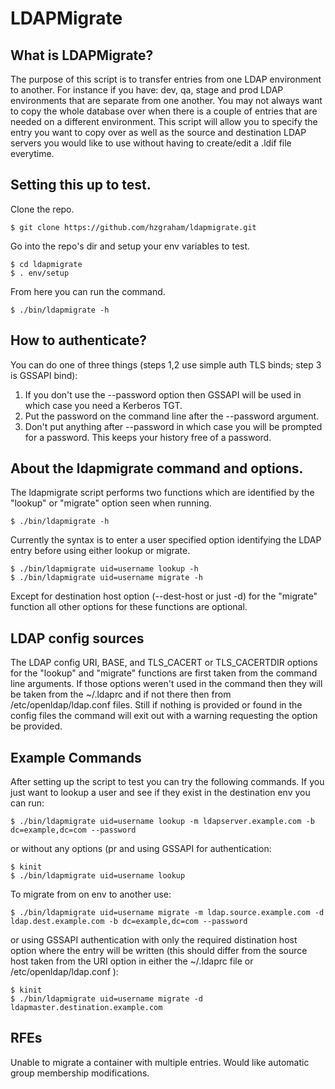 # LDAPMigrate

## What is LDAPMigrate?

The purpose of this script is to transfer entries from one LDAP environment to another.
For instance if you have: dev, qa, stage and prod LDAP environments that are separate from one another.
You may not always want to copy the whole database over when there is a couple of entries that are needed on a different environment.
This script will allow you to specify the entry you want to copy over as well as the source and destination LDAP servers you would like to use without having to create/edit a .ldif file everytime.

## Setting this up to test.

Clone the repo.

    $ git clone https://github.com/hzgraham/ldapmigrate.git

Go into the repo's dir and setup your env variables to test.

    $ cd ldapmigrate
    $ . env/setup

From here you can run the command.

    $ ./bin/ldapmigrate -h

## How to authenticate?

You can do one of three things (steps 1,2 use simple auth TLS binds; step 3 is GSSAPI bind):

1. If you don't use the --password option then GSSAPI will be used in which case you need a Kerberos TGT.
2. Put the password on the command line after the --password argument.
3. Don't put anything after --password in which case you will be prompted for a password. This keeps your history free of a password.

## About the ldapmigrate command and options.

The ldapmigrate script performs two functions which are identified by the "lookup" or "migrate" option seen when running.

    $ ./bin/ldapmigrate -h

Currently the syntax is to enter a user specified option identifying the LDAP entry before using either lookup or migrate.

    $ ./bin/ldapmigrate uid=username lookup -h
    $ ./bin/ldapmigrate uid=username migrate -h

Except for destination host option (--dest-host or just -d) for the "migrate" function all other options for these functions are optional.

## LDAP config sources

The LDAP config URI, BASE, and TLS_CACERT or TLS_CACERTDIR options for the "lookup" and "migrate" functions are first taken from the command line arguments.
If those options weren't used in the command then they will be taken from the ~/.ldaprc and if not there then from /etc/openldap/ldap.conf files.
Still if nothing is provided or found in the config files the command will exit out with a warning requesting the option be provided.

## Example Commands

After setting up the script to test you can try the following commands.
If you just want to lookup a user and see if they exist in the destination env you can run:

    $ ./bin/ldapmigrate uid=username lookup -m ldapserver.example.com -b dc=example,dc=com --password

or without any options (pr and using GSSAPI for authentication:

    $ kinit
    $ ./bin/ldapmigrate uid=username lookup

To migrate from on env to another use:

    $ ./bin/ldapmigrate uid=username migrate -m ldap.source.example.com -d ldap.dest.example.com -b dc=example,dc=com --password

or using GSSAPI authentication with only the required distination host option where the entry will be written (this should differ from the source host taken from the URI option in either the ~/.ldaprc file or /etc/openldap/ldap.conf ):

    $ kinit
    $ ./bin/ldapmigrate uid=username migrate -d ldapmaster.destination.example.com

## RFEs

Unable to migrate a container with multiple entries.
Would like automatic group membership modifications.



